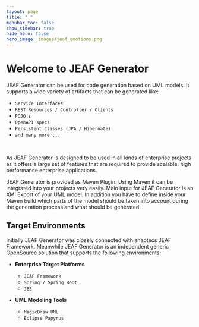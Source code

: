 ```yaml
---
layout: page
title: " "
menubar_toc: false
show_sidebar: true
hide_hero: false
hero_image: images/jeaf_emotions.png
---
```

# Welcome to JEAF Generator

JEAF Generator can be used for code generation based on UML models. It supports a wide variety of artifacts that can be generated like:
* `Service Interfaces`
* `REST Resources / Controller / Clients`
* `POJO's`
* `OpenAPI specs`
* `Persistent Classes (JPA / Hibernate)`
* `and many more ...`

<br>

As JEAF Generator is designed to be used in all kinds of enterprise projects as it offers a large set of features that are required to provide scalable, high performance enterprise applications.


JEAF Generator is provided as Maven Plugin. Using Maven it can be integrated into your projects very easily. Main input for JEAF Generator is an XMI Export of your UML model. In addition you have to define inside your Maven build which parts of the model should be taken into account during the generation process and what should be generated.

## Target Environments
Initially JEAF Generator was closely connected with anaptecs JEAF Framework. Meanwhile JEAF Generator is an independent generic OpenSource solution that supports the following environments:
* **Enterprise Target Platforms**
  * `JEAF Framework`
  * `Spring / Spring Boot`
  * `JEE`
  
* **UML Modeling Tools**
  * `MagicDraw UML`
  * `Eclipse Papyrus`




